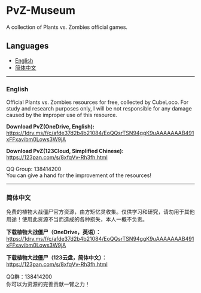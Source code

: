 # PvZ-Museum
A collection of Plants vs. Zombies official games.

## Languages
- [English](#English)
- [简体中文](#简体中文)

---

### English
Official Plants vs. Zombies resources for free, collected by CubeLoco. For study and research purposes only, I will be not responsible for any damage caused by the improper use of this resource.

__Download PvZ(OneDrive, English):__ <br/>
https://1drv.ms/f/c/afde37d2b4b21084/EoQQsrTSN94ggK9uAAAAAAAB491xFFxavibm0Lows3W9jA

__Download PvZ(123Cloud, Simplified Chinese):__ <br/>
https://123pan.com/s/8xfqVv-Rh3fh.html

QQ Group: 138414200<br/>
You can give a hand for the improvement of the resources!

---
### 简体中文
免费的植物大战僵尸官方资源，由方矩忆灵收集。仅供学习和研究，请勿用于其他用途！使用此资源不当而造成的各种损失，本人一概不负责。

__下载植物大战僵尸（OneDrive，英语）：__ <br/>
https://1drv.ms/f/c/afde37d2b4b21084/EoQQsrTSN94ggK9uAAAAAAAB491xFFxavibm0Lows3W9jA

__下载植物大战僵尸（123云盘，简体中文）：__ <br/>
https://123pan.com/s/8xfqVv-Rh3fh.html

QQ群：138414200<br/>
你可以为资源的完善贡献一臂之力！
